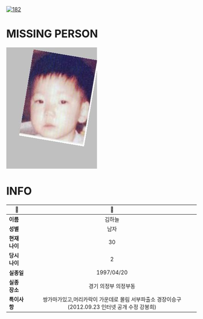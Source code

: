 [![182](https://img.shields.io/badge/%EC%8B%A4%EC%A2%85%EC%8B%A0%EA%B3%A0%EB%8A%94%20%EA%B5%AD%EB%B2%88%EC%97%86%EC%9D%B4-182-blue)](http://safe182.go.kr/index.do)

# MISSING PERSON

<img src="./missing_person.jpg">

# INFO

|🔑|💎|
|--|:--:|
|**이름**|김하늘|
|**성별**|남자|
|**현재 나이**|30|
|**당시 나이**|2|
|**실종일**|1997/04/20|
|**실종 장소**|경기 의정부 의정부동 |
|**특이사항**|쌍가마가있고,머리카락이 가운데로 몰림     서부파출소 경장이승구(2012.09.23 인터넷 공개 수정 강봉희)|
